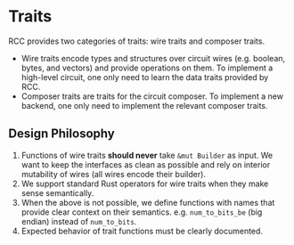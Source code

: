 # Traits

RCC provides two categories of traits: wire traits and composer traits.

* Wire traits encode types and structures over circuit wires (e.g. boolean,
  bytes, and vectors) and provide operations on them. To implement a high-level
  circuit, one only need to learn the data traits provided by RCC.
* Composer traits are traits for the circuit composer. To implement a new
  backend, one only need to implement the relevant composer traits.


## Design Philosophy

1. Functions of wire traits **should never** take `&mut Builder` as input. We want
   to keep the interfaces as clean as possible and rely on interior mutability
   of wires (all wires encode their builder).
2. We support standard Rust operators for wire traits when they make sense
   semantically.
3. When the above is not possible, we define functions with names that provide
   clear context on their semantics. e.g. `num_to_bits_be` (big endian) instead
   of `num_to_bits`.
4. Expected behavior of trait functions must be clearly documented.

